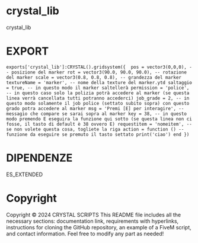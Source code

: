 # crystal_lib
crystal_lib

# EXPORT

`exports['crystal_lib']:CRYSTAL().gridsystem({ 
   pos = vector3(0,0,0), -- posizione del marker
   rot = vector3(90.0, 90.0, 90.0), -- rotazione del marker
   scale = vector3(0.8, 0.8, 0.8), -- grandezza del marker
   textureName = 'marker', -- nome della texture del marker.ytd
   saltaggio = true, -- in questo modo il marker saltellerà
   permission = 'police', -- in questo caso solo la polizia potrà accedere al marker (se questa linea verrà cancellata tutti potranno accederci)
   job_grade = 2, -- in questo modo solamente il job police (settato subito sopra) con questo grado potra accedere al marker
   msg = 'Premi [E] per interagire', -- messagio che compare se sarai sopra al marker
   key = 38, -- in questo modo premendo E eseguira la funzione qui sotto (se questa linea non ci fosse, il tasto di default è 38 ovvero E)
   requestitem = 'nomeitem', -- se non volete questa cosa, togliete la riga
   action = function () -- funzione da eseguire se premuto il tasto settato
       print('ciao')
   end
})`

# DIPENDENZE

ES_EXTENDED

# Copyright
Copyright © 2024 CRYSTAL SCRIPTS This README file includes all the necessary sections: documentation link, requirements with hyperlinks, instructions for cloning the GitHub repository, an example of a FiveM script, and contact information. Feel free to modify any part as needed!

